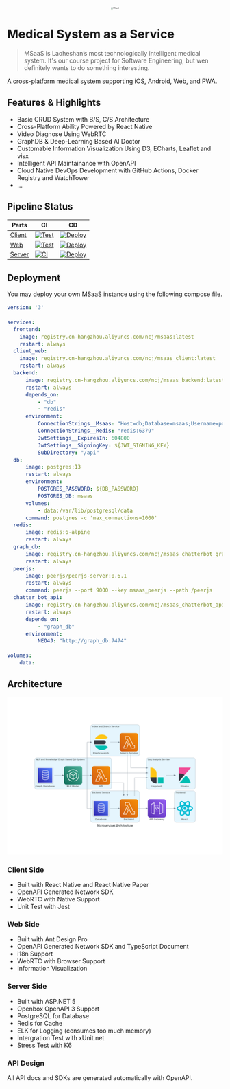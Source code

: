 <p align="center">
	<img src="https://avatars.githubusercontent.com/u/82106068" alt="MSaaS" style="zoom:30%;" />
</p>

# Medical System as a Service

> MSaaS is Laoheshan’s most technologically intelligent medical system. It's our course project for Software Engineering, but wen definitely wants to do something interesting.

A cross-platform medical system supporting iOS, Android, Web, and PWA.

## Features & Highlights

- Basic CRUD System with B/S, C/S Architecture
- Cross-Platform Ability Powered by React Native
- Video Diagnose Using WebRTC
- GraphDB & Deep-Learning Based AI Doctor
- Customable Information Visualization Using D3, ECharts, Leaflet and visx
- Intelligent API Maintainance with OpenAPI
- Cloud Native DevOps Development with GitHub Actions, Docker Registry and WatchTower
- ...

## Pipeline Status

| Parts                                                  | CI                                                           | CD                                                           |
| ------------------------------------------------------ | ------------------------------------------------------------ | ------------------------------------------------------------ |
| [Client](https://github.com/ZJU-SE-2021/MSaaS-Client)  | [![Test](https://github.com/ZJU-SE-2021/MSaaS-Client/actions/workflows/run-test.yml/badge.svg)](https://github.com/ZJU-SE-2021/MSaaS-Client/actions/workflows/run-test.yml) | [![Deploy](https://github.com/ZJU-SE-2021/MSaaS-Client/actions/workflows/build-image.yml/badge.svg)](https://github.com/ZJU-SE-2021/MSaaS-Client/actions/workflows/build-image.yml) |
| [Web](https://github.com/ZJU-SE-2021/MSaaS-Frontend)   | [![Test](https://github.com/ZJU-SE-2021/MSaaS-Frontend/actions/workflows/run-test.yml/badge.svg)](https://github.com/ZJU-SE-2021/MSaaS-Frontend/actions/workflows/run-test.yml) | [![Deploy](https://github.com/ZJU-SE-2021/MSaaS-Frontend/actions/workflows/build-image.yml/badge.svg)](https://github.com/ZJU-SE-2021/MSaaS-Frontend/actions/workflows/build-image.yml) |
| [Server](https://github.com/ZJU-SE-2021/MSaaS-Backend) | [![CI](https://github.com/ZJU-SE-2021/MSaaS-Backend/actions/workflows/ci.yml/badge.svg)](https://github.com/ZJU-SE-2021/MSaaS-Backend/actions/workflows/ci.yml) | [![Deploy](https://github.com/ZJU-SE-2021/MSaaS-Backend/actions/workflows/cd.yml/badge.svg)](https://github.com/ZJU-SE-2021/MSaaS-Backend/actions/workflows/cd.yml) |

## Deployment

You may deploy your own MSaaS instance using the following compose file.

```yaml
version: '3'

services:
  frontend:
    image: registry.cn-hangzhou.aliyuncs.com/ncj/msaas:latest
    restart: always
  client_web:
    image: registry.cn-hangzhou.aliyuncs.com/ncj/msaas_client:latest
    restart: always
  backend:
      image: registry.cn-hangzhou.aliyuncs.com/ncj/msaas_backend:latest
      restart: always
      depends_on: 
          - "db"
          - "redis"
      environment: 
          ConnectionStrings__Msaas: "Host=db;Database=msaas;Username=postgres;Password=${DB_PASSWORD}"
          ConnectionStrings__Redis: "redis:6379"
          JwtSettings__ExpiresIn: 604800
          JwtSettings__SigningKey: ${JWT_SIGNING_KEY}
          SubDirectory: "/api"
  db:
      image: postgres:13
      restart: always
      environment:
          POSTGRES_PASSWORD: ${DB_PASSWORD}
          POSTGRES_DB: msaas
      volumes:
          - data:/var/lib/postgresql/data
      command: postgres -c 'max_connections=1000'
  redis:
      image: redis:6-alpine
      restart: always
  graph_db:
      image: registry.cn-hangzhou.aliyuncs.com/ncj/msaas_chatterbot_graph:latest
      restart: always
  peerjs:
      image: peerjs/peerjs-server:0.6.1
      restart: always
      command: peerjs --port 9000 --key msaas_peerjs --path /peerjs
  chatter_bot_api:
      image: registry.cn-hangzhou.aliyuncs.com/ncj/msaas_chatterbot_api:latest
      restart: always
      depends_on: 
          - "graph_db"
      environment:
          NEO4J: "http://graph_db:7474"

volumes:
    data:
```

## Architecture

![microservices_architecture](README.assets/microservices_architecture.png)

### Client Side

- Built with React Native and React Native Paper
- OpenAPI Generated Network SDK
- WebRTC with Native Support
- Unit Test with Jest

### Web Side

- Built with Ant Design Pro
- OpenAPI Generated Network SDK and TypeScript Document
- i18n Support
- WebRTC with Browser Support
- Information Visualization

### Server Side

- Built with ASP.NET 5
- Openbox OpenAPI 3 Support
- PostgreSQL for Database
- Redis for Cache
- ~~ELK for Logging~~ (consumes too much memory)
- Intergration Test with xUnit.net
- Stress Test with K6

### API Design

All API docs and SDKs are generated automatically with OpenAPI.
